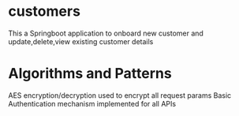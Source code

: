 # customers
This a Springboot application to onboard new customer and update,delete,view existing customer details 

# Algorithms and Patterns
AES encryption/decryption used to encrypt all request params
Basic Authentication mechanism implemented for all APIs
